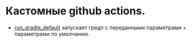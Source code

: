 # Кастомные github actions.

* [run_gradle_default](../../.github/actions/run_gradle_default/action.yml) запускает гредл с переданными параметрами + параметрами по
  умолчанию.
